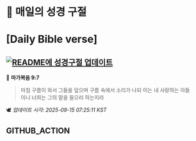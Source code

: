 # 🙏 매일의 성경 구절
# [Daily Bible verse]
## [![README에 성경구절 업데이트](https://github.com/DONGSUKA/first_test/actions/workflows/update-readme-bible.yml/badge.svg)](https://github.com/DONGSUKA/first_test/actions/workflows/update-readme-bible.yml)
<!-- START_BIBLE_VERSE -->
📖 **마가복음 9:7**
> 마침 구름이 와서 그들을 덮으며 구름 속에서 소리가 나되 이는 내 사랑하는 아들이니 너희는 그의 말을 들으라 하는지라

🕊️ _업데이트 시각: 2025-09-15 07:25:11 KST_
  <!-- END_BIBLE_VERSE -->
## GITHUB_ACTION
